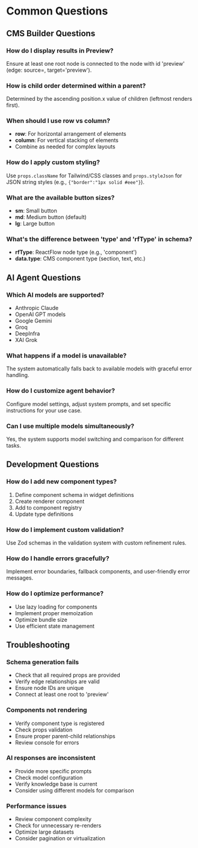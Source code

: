 # Common Questions

## CMS Builder Questions

### How do I display results in Preview?
Ensure at least one root node is connected to the node with id 'preview' (edge: source=<root>, target='preview').

### How is child order determined within a parent?
Determined by the ascending position.x value of children (leftmost renders first).

### When should I use row vs column?
- **row**: For horizontal arrangement of elements
- **column**: For vertical stacking of elements
- Combine as needed for complex layouts

### How do I apply custom styling?
Use `props.className` for Tailwind/CSS classes and `props.styleJson` for JSON string styles (e.g., `{"border":"1px solid #eee"}`).

### What are the available button sizes?
- **sm**: Small button
- **md**: Medium button (default)
- **lg**: Large button

### What's the difference between 'type' and 'rfType' in schema?
- **rfType**: ReactFlow node type (e.g., 'component')
- **data.type**: CMS component type (section, text, etc.)

## AI Agent Questions

### Which AI models are supported?
- Anthropic Claude
- OpenAI GPT models
- Google Gemini
- Groq
- DeepInfra
- XAI Grok

### What happens if a model is unavailable?
The system automatically falls back to available models with graceful error handling.

### How do I customize agent behavior?
Configure model settings, adjust system prompts, and set specific instructions for your use case.

### Can I use multiple models simultaneously?
Yes, the system supports model switching and comparison for different tasks.

## Development Questions

### How do I add new component types?
1. Define component schema in widget definitions
2. Create renderer component
3. Add to component registry
4. Update type definitions

### How do I implement custom validation?
Use Zod schemas in the validation system with custom refinement rules.

### How do I handle errors gracefully?
Implement error boundaries, fallback components, and user-friendly error messages.

### How do I optimize performance?
- Use lazy loading for components
- Implement proper memoization
- Optimize bundle size
- Use efficient state management

## Troubleshooting

### Schema generation fails
- Check that all required props are provided
- Verify edge relationships are valid
- Ensure node IDs are unique
- Connect at least one root to 'preview'

### Components not rendering
- Verify component type is registered
- Check props validation
- Ensure proper parent-child relationships
- Review console for errors

### AI responses are inconsistent
- Provide more specific prompts
- Check model configuration
- Verify knowledge base is current
- Consider using different models for comparison

### Performance issues
- Review component complexity
- Check for unnecessary re-renders
- Optimize large datasets
- Consider pagination or virtualization
